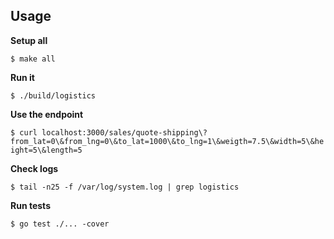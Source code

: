 ## Usage

**Setup all**

`$ make all`

**Run it**

`$ ./build/logistics`

**Use the endpoint**

`$ curl localhost:3000/sales/quote-shipping\?from_lat=0\&from_lng=0\&to_lat=1000\&to_lng=1\&weigth=7.5\&width=5\&height=5\&length=5`

**Check logs**

`$ tail -n25 -f /var/log/system.log | grep logistics`

**Run tests**

`$ go test ./... -cover`
